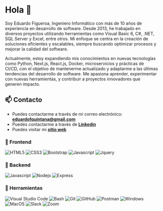 # Hola 👋

Soy Eduardo Figueroa, Ingeniero Informático con más de 10 años de experiencia en desarrollo de software. Desde 2013, he trabajado en diversos proyectos utilizando herramientas como Visual Basic 6, C#, .NET, SQL Server y Excel, entre otros. Mi enfoque se centra en la creación de soluciones eficientes y escalables, siempre buscando optimizar procesos y mejorar la calidad del software.

Actualmente, estoy expandiendo mis conocimientos en nuevas tecnologías como Python, Next.js, React.js, Docker, microservicios y prácticas de CI/CD, con el objetivo de mantenerme actualizado y adaptarme a las últimas tendencias del desarrollo de software. Me apasiona aprender, experimentar con nuevas herramientas, y contribuir a proyectos innovadores que generen impacto.



## 📫 Contacto

- Puedes contactarme a través de mi correo electrónico: **<eduardofquintana@gmail.com>**
- Puedes contactarme a través de **[Linkedin](https://www.linkedin.com/in/eduardo-figueroa-quintana-7036183a/)**
- Puedes visitar mi **[sitio web](https://wwww.eduardofigueroa.cl)**

### 🎨 Frontend

![HTML5](https://img.shields.io/badge/HTML5-E34F26?style=for-the-badge&logo=html5&logoColor=white) ![CSS3](https://img.shields.io/badge/CSS3-1572B6?style=for-the-badge&logo=css3&logoColor=white) ![Bootstrap](https://img.shields.io/badge/Bootstrap-563D7C?style=for-the-badge&logo=bootstrap&logoColor=white) ![Javascript](https://img.shields.io/badge/Javascript-323330?style=for-the-badge&logo=javascript&logoColor=F7DF1E) ![Jquery](https://img.shields.io/badge/jQuery-0769AD?style=for-the-badge&logo=jquery&logoColor=white)

### 🔨 Backend

![Javascript](https://img.shields.io/badge/Javascript-323330?style=for-the-badge&logo=javascript&logoColor=F7DF1E) ![Nodejs](https://img.shields.io/badge/Node.js-43853D?style=for-the-badge&logo=node.js&logoColor=white) ![Express](https://img.shields.io/badge/Express.js-404D59?style=for-the-badge)

### 📎 Herramientas

![Visual Studio Code](https://img.shields.io/badge/Visual%20Studio%20Code-007ACC?style=for-the-badge&logo=visual-studio-code&logoColor=white) ![Bash](https://img.shields.io/badge/Bash-121011?style=for-the-badge&logo=gnu-bash&logoColor=white) ![Git](https://img.shields.io/badge/git-%23F05033.svg?style=for-the-badge&logo=git&logoColor=white) ![GitHub](https://img.shields.io/badge/github-%23121011.svg?style=for-the-badge&logo=github&logoColor=white) ![Postman](https://img.shields.io/badge/Postman-FF6C37?style=for-the-badge&logo=postman&logoColor=white) ![Windows](https://img.shields.io/badge/Windows-0078D6?style=for-the-badge&logo=windows&logoColor=white) ![MacOS](https://img.shields.io/badge/MacOS-000000?style=for-the-badge&logo=apple&logoColor=white) ![Slack](https://img.shields.io/badge/Slack-4A154B?style=for-the-badge&logo=slack&logoColor=white) ![Zoom](https://img.shields.io/badge/Zoom-2D8CFF?style=for-the-badge&logo=zoom&logoColor=white)

